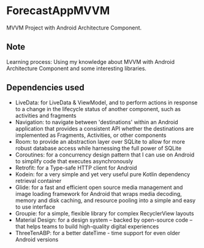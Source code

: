 # ForecastAppMVVM
MVVM Project with Android Architecture Component.

## Note
Learning process: Using my knowledge about MVVM with Android Architecture Component and some interesting libraries.

## Dependencies used 
- LiveData: for LiveData & ViewModel, and to perform actions in response to a change in the lifecycle status of another component, such as activities and fragments
- Navigation: to navigate between 'destinations' within an Android application that provides a consistent API whether the destinations are implemented as Fragments, Activities, or other components
- Room: to provide an abstraction layer over SQLite to allow for more robust database access while harnessing the full power of SQLite
- Coroutines: for a concurrency design pattern that I can use on Android to simplify code that executes asynchronously
- Retrofit: for a Type-safe HTTP client for Android
- Kodein: for a very simple and yet very useful pure Kotlin dependency retrieval container
- Glide: for a fast and efficient open source media management and image loading framework for Android that wraps media decoding, memory and disk caching, and resource pooling into a simple and easy to use interface
- Groupie: for a simple, flexible library for complex RecyclerView layouts
- Material Design: for a design system – backed by open-source code – that helps teams to build high-quality digital experiences
- ThreeTenABP: for a better dateTime - time support for even older Android versions

